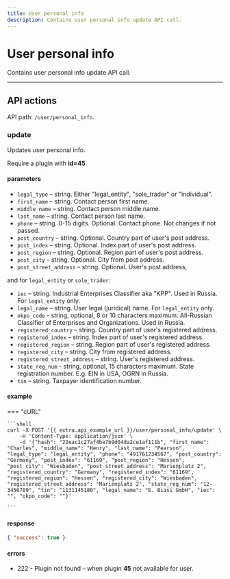 ```yaml
---
title: User personal info
description: Contains user personal info update API call. 
---
```


# User personal info

Contains user personal info update API call.

***

## API actions

API path: `/user/personal_info`.

### update

Updates user personal info.

Require a plugin with **id=45**.

#### parameters

* `legal_type` – string. Either "legal_entity", "sole_trader" or "individual".
* `first_name` – string. Contact person first name.
* `middle_name` – string. Contact person middle name.
* `last_name` – string. Contact person last name.
* `phone` – string. 0-15 digits. Optional. Contact phone. Not changes if not passed.
* `post_country` – string. Optional. Country part of user's post address.
* `post_index` – string. Optional. Index part of user's post address.
* `post_region` – string. Optional. Region part of user's post address.
* `post_city` – string. Optional. City from post address.
* `post_street_address` – string. Optional. User's post address,

and for `legal_entity` or `sole_trader`:

* `iec` – string. Industrial Enterprises Classifier aka "KPP". Used in Russia. For `legal_entity` only.
* `legal_name` – string. User legal (juridical) name. For `legal_entity` only.
* `okpo_code` - string, optional, 8 or 10 characters maximum. All-Russian Classifier of Enterprises and Organizations. Used in Russia.
* `registered_country` – string. Country part of user's registered address.
* `registered_index` – string. Index part of user's registered address.
* `registered_region` – string. Region part of user's registered address.
* `registered_city` – string. City from registered address.
* `registered_street_address` – string. User's registered address.
* `state_reg_num` - string, optional, 15 characters maximum. State registration number. E.g. EIN in USA, OGRN in Russia.
* `tin` – string. Taxpayer identification number.

#### example

=== "cURL"

    ```shell
    curl -X POST '{{ extra.api_example_url }}/user/personal_info/update' \
        -H 'Content-Type: application/json' \ 
        -d '{"hash": "22eac1c27af4be7b9d04da2ce1af111b", "first_name": "Charles", "middle_name": "Henry", "last_name": "Pearson", "legal_type": "legal_entity", "phone": "491761234567", "post_country": "Germany", "post_index": "61169", "post_region": "Hessen", "post_city": "Wiesbaden", "post_street_address": "Marienplatz 2", "registered_country": "Germany", "registered_index": "61169", "registered_region": "Hessen", "registered_city": "Wiesbaden", "registered_street_address": "Marienplatz 2", "state_reg_num": "12-3456789", "tin": "1131145180", "legal_name": "E. Biasi GmbH", "iec": "", "okpo_code": ""}'

    ```

#### response

```json
{ "success": true }
```

#### errors

* 222 - Plugin not found – when plugin **45** not available for user.
